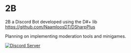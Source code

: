 # 2B
2B a Discord Bot developed using the D#+ lib https://github.com/NaamloosDT/DSharpPlus

Planning on implementing moderation tools and minigames.

[![Discord Server ](https://discordapp.com/api/guilds/304640677633851392/widget.png)](https://discord.gg/PsnHZ5K)
